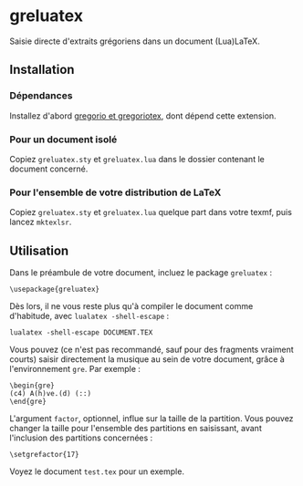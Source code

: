 # greluatex

Saisie directe d'extraits grégoriens dans un document (Lua)LaTeX.


## Installation

### Dépendances

Installez d'abord [gregorio et gregoriotex](https://github.com/gregorio-project/gregorio/), dont dépend cette extension.

### Pour un document isolé

Copiez `greluatex.sty` et `greluatex.lua` dans le dossier contenant le document concerné.

### Pour l'ensemble de votre distribution de LaTeX

Copiez `greluatex.sty` et `greluatex.lua` quelque part dans votre texmf, puis lancez `mktexlsr`.


## Utilisation

Dans le préambule de votre document, incluez le package `greluatex` :

    \usepackage{greluatex}

Dès lors, il ne vous reste plus qu'à compiler le document comme d'habitude, avec `lualatex -shell-escape` :

    lualatex -shell-escape DOCUMENT.TEX

Vous pouvez (ce n'est pas recommandé, sauf pour des fragments vraiment courts) saisir directement la musique au sein de votre document, grâce à l'environnement `gre`. Par exemple :

    \begin{gre}
    (c4) A(h)ve.(d) (::)
    \end{gre}

L'argument `factor`, optionnel, influe sur la taille de la partition. Vous pouvez changer la taille pour l'ensemble des partitions en saisissant, avant l'inclusion des partitions concernées :

    \setgrefactor{17}

Voyez le document `test.tex` pour un exemple.
